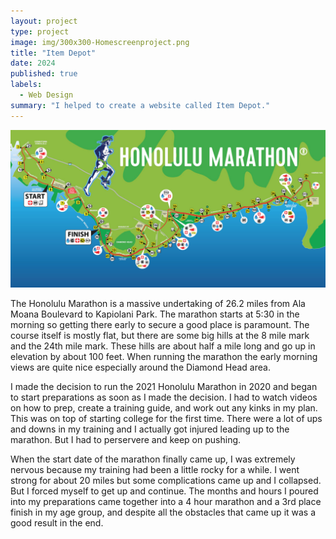 ```yaml
---
layout: project
type: project
image: img/300x300-Homescreenproject.png
title: "Item Depot"
date: 2024
published: true
labels:
  - Web Design
summary: "I helped to create a website called Item Depot."
---
```


<img class="img-fluid" src="../img/300x300-honolulu-marathon-course-map.jpeg">

The Honolulu Marathon is a massive undertaking of 26.2 miles from Ala Moana Boulevard to Kapiolani Park. The marathon starts at 5:30 in the morning so getting there early to secure a good place is paramount. The course itself is mostly flat, but there are some big hills at the 8 mile mark and the 24th mile mark. These hills are about half a mile long and go up in elevation by about 100 feet. When running the marathon the early morning views are quite nice especially around the Diamond Head area. 

I made the decision to run the 2021 Honolulu Marathon in 2020 and began to start preparations as soon as I made the decision. I had to watch videos on how to prep, create a training guide, and work out any kinks in my plan. This was on top of starting college for the first time. There were a lot of ups and downs in my training and I actually got injured leading up to the marathon. But I had to perservere and keep on pushing. 

When the start date of the marathon finally came up, I was extremely nervous because my training had been a little rocky for a while. I went strong for about 20 miles but some complications came up and I collapsed. But I forced myself to get up and continue. The months and hours I poured into my preparations came together into a 4 hour marathon and a 3rd place finish in my age group, and despite all the obstacles that came up it was a good result in the end. 
